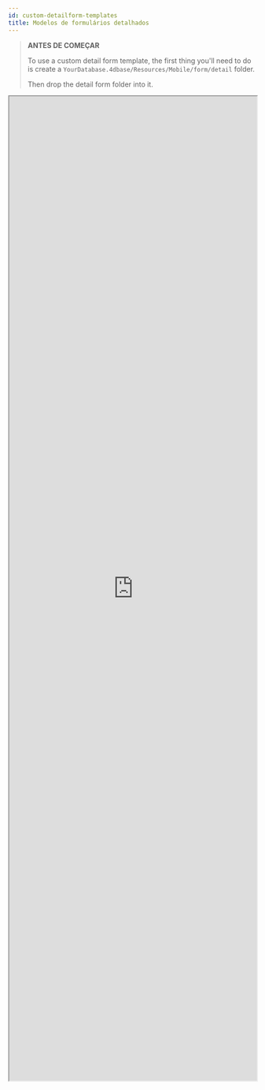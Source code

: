 ```yaml
---
id: custom-detailform-templates
title: Modelos de formulários detalhados
---
```


> **ANTES DE COMEÇAR**
> 
> To use a custom detail form template, the first thing you'll need to do is create a `YourDatabase.4dbase/Resources/Mobile/form/detail` folder.
> 
> Then drop the detail form folder into it.

<div markdown="1">

<iframe src="https://4d-for-ios.github.io/gallery/#/type/form-detail/picker/0" scrolling="no" height="2000" width="100%" x-bt="1">
</iframe>
</div>